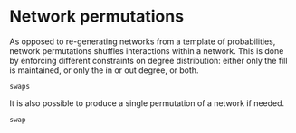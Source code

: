 # Network permutations

As opposed to re-generating networks from a template of probabilities, network
permutations shuffles interactions within a network. This is done by enforcing
different constraints on degree distribution: either only the fill is
maintained, or only the in or out degree, or both. 

~~~@docs
swaps
~~~

It is also possible to produce a single permutation of a network if needed.

~~~@docs
swap
~~~
